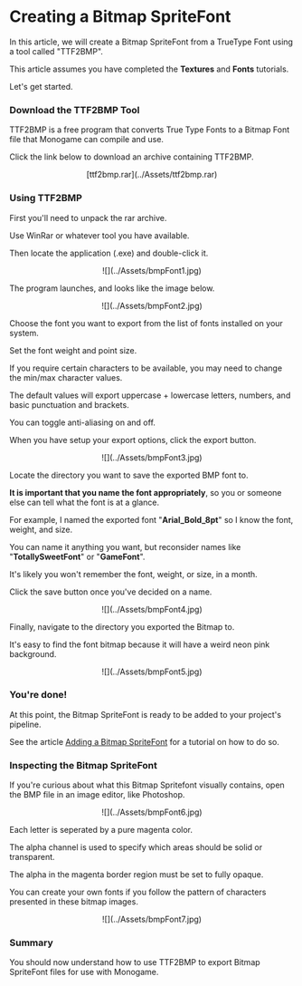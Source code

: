 


# Creating a Bitmap SpriteFont


In this article, we will create a Bitmap SpriteFont from a TrueType Font using a tool called "TTF2BMP".

This article assumes you have completed the **Textures** and **Fonts** tutorials.

Let's get started.


### Download the TTF2BMP Tool


TTF2BMP is a free program that converts True Type Fonts to a Bitmap Font file that Monogame can compile and use.

Click the link below to download an archive containing TTF2BMP.


<center>[ttf2bmp.rar](../Assets/ttf2bmp.rar)</center>


### Using TTF2BMP


First you'll need to unpack the rar archive. 

Use WinRar or whatever tool you have available.

Then locate the application (.exe) and double-click it.


<center>![](../Assets/bmpFont1.jpg)</center>


The program launches, and looks like the image below.


<center>![](../Assets/bmpFont2.jpg)</center>


Choose the font you want to export from the list of fonts installed on your system.

Set the font weight and point size.

If you require certain characters to be available, you may need to change the min/max character values.

The default values will export uppercase + lowercase letters, numbers, and basic punctuation and brackets.

You can toggle anti-aliasing on and off.

When you have setup your export options, click the export button.


<center>![](../Assets/bmpFont3.jpg)</center>


Locate the directory you want to save the exported BMP font to.

**It is important that you name the font appropriately**, so you or someone else can tell what the font is at a glance.

For example, I named the exported font "**Arial_Bold_8pt**" so I know the font, weight, and size.


You can name it anything you want, but reconsider names like "**TotallySweetFont**" or "**GameFont**".

It's likely you won't remember the font, weight, or size, in a month.

Click the save button once you've decided on a name.


<center>![](../Assets/bmpFont4.jpg)</center>


Finally, navigate to the directory you exported the Bitmap to.

It's easy to find the font bitmap because it will have a weird neon pink background.


<center>![](../Assets/bmpFont5.jpg)</center>


### You're done!


At this point, the Bitmap SpriteFont is ready to be added to your project's pipeline.

See the article [Adding a Bitmap SpriteFont](FontAddingSpritefont.md) for a tutorial on how to do so.


### Inspecting the Bitmap SpriteFont


If you're curious about what this Bitmap Spritefont visually contains, open the BMP file in an image editor, like Photoshop.


<center>![](../Assets/bmpFont6.jpg)</center>


Each letter is seperated by a pure magenta color.

The alpha channel is used to specify which areas should be solid or transparent.

The alpha in the magenta border region must be set to fully opaque.

You can create your own fonts if you follow the pattern of characters presented in these bitmap images.


<center>![](../Assets/bmpFont7.jpg)</center>


### Summary


You should now understand how to use TTF2BMP to export Bitmap SpriteFont files for use with Monogame.



